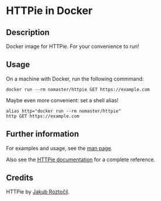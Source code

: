 # HTTPie in Docker

## Description

Docker image for HTTPie. For your convenience to run!

## Usage

On a machine with Docker, run the following commmand:

```shell
docker run --rm nomaster/httpie GET https://example.com
```

Maybe even more convenient: set a shell alias!

```
alias http="docker run --rm nomaster/httpie"
http GET https://example.com
```

## Further information

For examples and usage, see the [man page](https://www.mankier.com/1/http).

Also see the [HTTPie documentation](https://httpie.org/doc) for a complete reference.

## Credits

HTTPie by [Jakub Roztočil](https://github.com/jakubroztocil/httpie).
